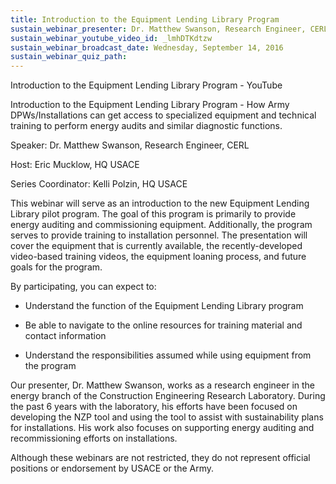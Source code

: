 ```yaml
---
title: Introduction to the Equipment Lending Library Program
sustain_webinar_presenter: Dr. Matthew Swanson, Research Engineer, CERL
sustain_webinar_youtube_video_id: _lmhDTKdtzw
sustain_webinar_broadcast_date: Wednesday, September 14, 2016
sustain_webinar_quiz_path:
---
```


Introduction to the Equipment Lending Library Program - YouTube

Introduction to the Equipment Lending Library Program - How Army DPWs/Installations can get access to specialized equipment and technical training to perform energy audits and similar diagnostic functions.

Speaker: Dr. Matthew Swanson, Research Engineer, CERL

Host: Eric Mucklow, HQ USACE

Series Coordinator: Kelli Polzin, HQ USACE

This webinar will serve as an introduction to the new Equipment Lending Library pilot program. The goal of this program is primarily to provide energy auditing and commissioning equipment. Additionally, the program serves to provide training to installation personnel. The presentation will cover the equipment that is currently available, the recently-developed video-based training videos, the equipment loaning process, and future goals for the program.

By participating, you can expect to:

- Understand the function of the Equipment Lending Library program

- Be able to navigate to the online resources for training material and contact information

- Understand the responsibilities assumed while using equipment from the program

Our presenter, Dr. Matthew Swanson, works as a research engineer in the energy branch of the Construction Engineering Research Laboratory. During the past 6 years with the laboratory, his efforts have been focused on developing the NZP tool and using the tool to assist with sustainability plans for installations. His work also focuses on supporting energy auditing and recommissioning efforts on installations.

Although these webinars are not restricted, they do not represent official positions or endorsement by USACE or the Army.
